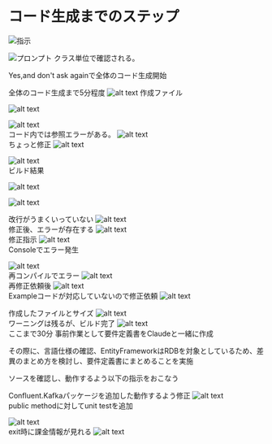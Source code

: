# コード生成までのステップ



![指示](image-2.png)

![プロンプト](image-3.png)
クラス単位で確認される。

Yes,and don't ask againで全体のコード生成開始

全体のコード生成まで5分程度
![alt text](image-4.png)
作成ファイル

![alt text](image-6.png)

![alt text](image-7.png)    
コード内では参照エラーがある。
![alt text](image-8.png)    
ちょっと修正
![alt text](image-9.png)    

![alt text](image-10.png)   
ビルド結果

![alt text](image-11.png)   

![alt text](image-12.png)   

改行がうまくいっていない
![alt text](image-13.png)   
修正後、エラーが存在する
![alt text](image-14.png)   
修正指示
![alt text](image-15.png)   
Consoleでエラー発生

![alt text](image-16.png)   
再コンパイルでエラー
![alt text](image-17.png)   
再修正依頼後
![alt text](image-18.png)   
Exampleコードが対応していないので修正依頼
![alt text](image-19.png)   

作成したファイルとサイズ
![alt text](image-21.png)   
ワーニングは残るが、ビルド完了
![alt text](image-22.png)   
ここまで30分
事前作業として要件定義書をClaudeと一緒に作成

その際に、言語仕様の確認、EntityFrameworkはRDBを対象としているため、差異のまとめ方を検討し、要件定義書にまとめることを実施

ソースを確認し、動作するよう以下の指示をおこなう

Confluent.Kafkaパッケージを追加した動作するよう修正
![alt text](image-23.png)   
public methodに対してunit testを追加

![alt text](image-24.png)   
exit時に課金情報が見れる
![alt text](image-25.png)   

